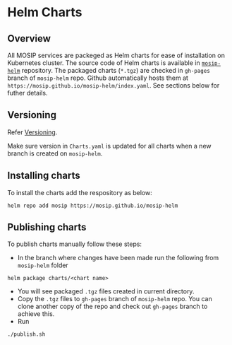 # Helm Charts

## Overview

All MOSIP services are packeged as Helm charts for ease of installation on Kubernetes cluster. The source code of Helm charts is available in [`mosip-helm`](https://github.com/mosip/mosip-helm) repository. The packaged charts (`*.tgz`) are checked in `gh-pages` branch of `mosip-helm` repo. Github automatically hosts them at `https://mosip.github.io/mosip-helm/index.yaml`. See sections below for futher details.

## Versioning

Refer [Versioning](sandbox-deployment.md#versioning).

Make sure version in `Charts.yaml` is updated for all charts when a new branch is created on `mosip-helm`.

## Installing charts

To install the charts add the respository as below:

```
helm repo add mosip https://mosip.github.io/mosip-helm
```

## Publishing charts

To publish charts manually follow these steps:

* In the branch where changes have been made run the following from `mosip-helm` folder

```
helm package charts/<chart name>
```

* You will see packaged `.tgz` files created in current directory.
* Copy the `.tgz` files to `gh-pages` branch of `mosip-helm` repo. You can clone another copy of the repo and check out `gh-pages` branch to achieve this.
* Run

```
./publish.sh
```

